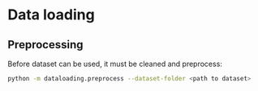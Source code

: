 # Data loading

## Preprocessing

Before dataset can be used, it must be cleaned and preprocess:
```bash
python -m dataloading.preprocess --dataset-folder <path to dataset> 
```